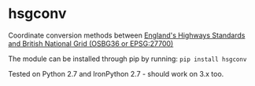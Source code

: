# hsgconv
Coordinate conversion methods between [England's Highways Standards and British National Grid (OSBG36 or EPSG:27700)][1]

The module can be installed through pip by running:
```pip install hsgconv```

Tested on Python 2.7 and IronPython 2.7 - should work on 3.x too.

[1]: http://www.standardsforhighways.co.uk/ha/standards/ians/pdfs/ian99.pdf "Standards for Highways"
